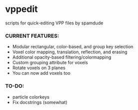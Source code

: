 # vppedit
scripts for quick-editing VPP files by spamdude

### CURRENT FEATURES: ###
- Modular rectangular, color-based, and group key selection 
- Voxel color mapping, translation, reflection, and erasing
- Additional opacity-based filtering/colormapping
- Custom grouping attribute for voxels
- Rotate voxels on 3 planes
- You can now add voxels too

### TO-DO: ###
- particle colorkeys
- Fix docstrings (somewhat)
